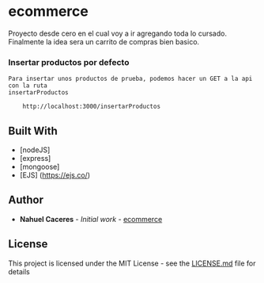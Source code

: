 # ecommerce 

Proyecto desde cero en el cual voy a ir agregando toda lo cursado.
Finalmente la idea sera un carrito de compras bien basico.

### Insertar productos por defecto

    Para insertar unos productos de prueba, podemos hacer un GET a la api con la ruta
    insertarProductos

```
    http://localhost:3000/insertarProductos
```

## Built With

* [nodeJS]
* [express]
* [mongoose]
* [EJS] (https://ejs.co/)

## Author

* **Nahuel Caceres** - *Initial work* - [ecommerce](https://github.com/nahuelcaceres/ecommerce)

## License

This project is licensed under the MIT License - see the [LICENSE.md](LICENSE.md) file for details
